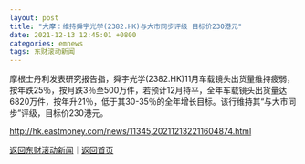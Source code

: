 ```yaml
---
layout: post
title: "大摩：维持舜宇光学(2382.HK)与大市同步评级 目标价230港元"
date: 2021-12-13 12:45:01 +0800
categories: emnews
tags: 东财滚动新闻
---
```


摩根士丹利发表研究报告指，舜宇光学(2382.HK)11月车载镜头出货量维持疲弱，按年跌25％，按月跌3％至500万件，若预计12月持平，全年车载镜头出货量达6820万件，按年升21％，低于其30-35％的全年增长目标。该行维持其“与大市同步”评级，目标价230港元。

<http://hk.eastmoney.com/news/11345,202112132211604874.html>

[返回东财滚动新闻](//finews.withounder.com/emnews/)｜[返回首页](//finews.withounder.com/)